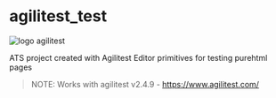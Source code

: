 agilitest_test
====

![logo agilitest](https://uploads-ssl.webflow.com/60799032d5e3528b47cd726d/6079963ec99a1aa9df762cb1_logo-agilitest-p-500.png)


ATS project created with Agilitest Editor
primitives for testing purehtml pages

> NOTE: Works with agilitest v2.4.9 - https://www.agilitest.com/